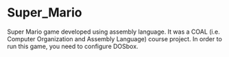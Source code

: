 # Super_Mario

Super Mario game developed using assembly language. 
It was a COAL (i.e. Computer Organization and Assembly Language) course project.
In order to run this game, you need to configure DOSbox. 
